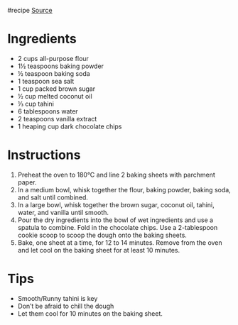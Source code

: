 #recipe 
[Source](https://www.loveandlemons.com/vegan-chocolate-chip-cookies/#wprm-recipe-container-45163)
# Ingredients
- 2 cups all-purpose flour
- 1½ teaspoons baking powder
- ½ teaspoon baking soda
- 1 teaspoon sea salt
- 1 cup packed brown sugar
- ½ cup melted coconut oil
- ⅓ cup tahini
- 6 tablespoons water
- 2 teaspoons vanilla extract
- 1 heaping cup dark chocolate chips
# Instructions
1. Preheat the oven to 180°C and line 2 baking sheets with parchment paper.
2. In a medium bowl, whisk together the flour, baking powder, baking soda, and salt until combined.
3. In a large bowl, whisk together the brown sugar, coconut oil, tahini, water, and vanilla until smooth.
4. Pour the dry ingredients into the bowl of wet ingredients and use a spatula to combine. Fold in the chocolate chips. Use a 2-tablespoon cookie scoop to scoop the dough onto the baking sheets. 
5. Bake, one sheet at a time, for 12 to 14 minutes. Remove from the oven and let cool on the baking sheet for at least 10 minutes.
# Tips
- Smooth/Runny tahini is key
- Don’t be afraid to chill the dough
- Let them cool for 10 minutes on the baking sheet.